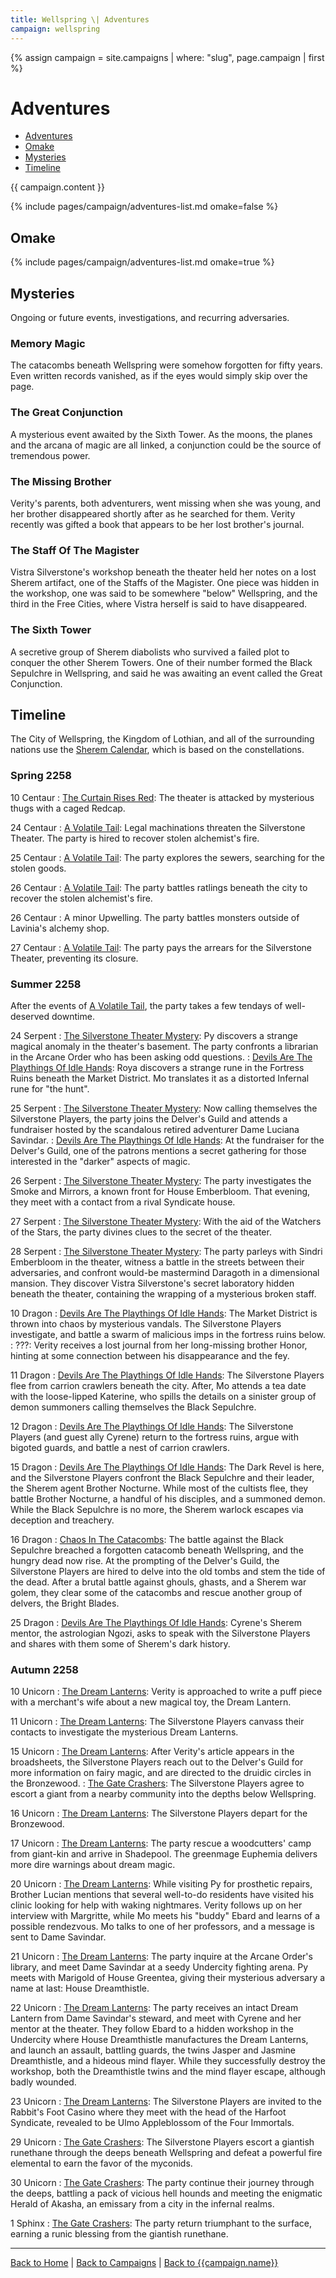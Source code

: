 ```yaml
---
title: Wellspring \| Adventures
campaign: wellspring
---
```


{% assign campaign = site.campaigns | where: "slug", page.campaign | first %}

# Adventures

- [Adventures](#adventures)
- [Omake](#omake)
- [Mysteries](#mysteries)
- [Timeline](#timeline)

{{ campaign.content }}

{% include pages/campaign/adventures-list.md omake=false %}

## Omake

{% include pages/campaign/adventures-list.md omake=true %}

## Mysteries

Ongoing or future events, investigations, and recurring adversaries.

### Memory Magic

The catacombs beneath Wellspring were somehow forgotten for fifty years. Even written records vanished, as if the eyes would simply skip over the page.

### The Great Conjunction

A mysterious event awaited by the Sixth Tower. As the moons, the planes and the arcana of magic are all linked, a conjunction could be the source of tremendous power.

### The Missing Brother

Verity's parents, both adventurers, went missing when she was young, and her brother disappeared shortly after as he searched for them. Verity recently was gifted a book that appears to be her lost brother's journal.

### The Staff Of The Magister

Vistra Silverstone's workshop beneath the theater held her notes on a lost Sherem artifact, one of the Staffs of the Magister. One piece was hidden in the workshop, one was said to be somewhere "below" Wellspring, and the third in the Free Cities, where Vistra herself is said to have disappeared.

### The Sixth Tower

A secretive group of Sherem diabolists who survived a failed plot to conquer the other Sherem Towers. One of their number formed the Black Sepulchre in Wellspring, and said he was awaiting an event called the Great Conjunction.

## Timeline

The City of Wellspring, the Kingdom of Lothian, and all of the surrounding nations use the [Sherem Calendar]({{site.baseurl}}/campaigns/wellspring/setting/daily-life#calendar), which is based on the constellations.

### Spring 2258

10 Centaur
: [The Curtain Rises Red](./the-curtain-rises-red): The theater is attacked by mysterious thugs with a caged Redcap.

24 Centaur
: [A Volatile Tail](./a-volatile-tail): Legal machinations threaten the Silverstone Theater. The party is hired to recover stolen alchemist's fire.

25 Centaur
: [A Volatile Tail](./a-volatile-tail): The party explores the sewers, searching for the stolen goods.

26 Centaur
: [A Volatile Tail](./a-volatile-tail): The party battles ratlings beneath the city to recover the stolen alchemist's fire.

26 Centaur
: A minor Upwelling. The party battles monsters outside of Lavinia's alchemy shop.

27 Centaur
: [A Volatile Tail](./a-volatile-tail): The party pays the arrears for the Silverstone Theater, preventing its closure.

### Summer 2258

After the events of [A Volatile Tail](./a-volatile-tail), the party takes a few tendays of well-deserved downtime.

24 Serpent
: [The Silverstone Theater Mystery](./the-silverstone-theater-mystery): Py discovers a strange magical anomaly in the theater's basement. The party confronts a librarian in the Arcane Order who has been asking odd questions.
: [Devils Are The Playthings Of Idle Hands](./devils-playthings): Roya discovers a strange rune in the Fortress Ruins beneath the Market District. Mo translates it as a distorted Infernal rune for "the hunt".

25 Serpent
: [The Silverstone Theater Mystery](./the-silverstone-theater-mystery): Now calling themselves the Silverstone Players, the party joins the Delver's Guild and attends a fundraiser hosted by the scandalous retired adventurer Dame Luciana Savindar.
: [Devils Are The Playthings Of Idle Hands](./devils-playthings): At the fundraiser for the Delver's Guild, one of the patrons mentions a secret gathering for those interested in the "darker" aspects of magic.

26 Serpent
: [The Silverstone Theater Mystery](./the-silverstone-theater-mystery): The party investigates the Smoke and Mirrors, a known front for House Emberbloom. That evening, they meet with a contact from a rival Syndicate house.

27 Serpent
: [The Silverstone Theater Mystery](./the-silverstone-theater-mystery): With the aid of the Watchers of the Stars, the party divines clues to the secret of the theater.

28 Serpent
: [The Silverstone Theater Mystery](./the-silverstone-theater-mystery): The party parleys with Sindri Emberbloom in the theater, witness a battle in the streets between their adversaries, and confront would-be mastermind Daragoth in a dimensional mansion. They discover Vistra Silverstone's secret laboratory hidden beneath the theater, containing the wrapping of a mysterious broken staff.

10 Dragon
: [Devils Are The Playthings Of Idle Hands](./devils-playthings): The Market District is thrown into chaos by mysterious vandals. The Silverstone Players investigate, and battle a swarm of malicious imps in the fortress ruins below.
: ???: Verity receives a lost journal from her long-missing brother Honor, hinting at some connection between his disappearance and the fey.

11 Dragon
: [Devils Are The Playthings Of Idle Hands](./devils-playthings): The Silverstone Players flee from carrion crawlers beneath the city. After, Mo attends a tea date with the loose-lipped Katerine, who spills the details on a sinister group of demon summoners calling themselves the Black Sepulchre.

12 Dragon
: [Devils Are The Playthings Of Idle Hands](./devils-playthings): The Silverstone Players (and guest ally Cyrene) return to the fortress ruins, argue with bigoted guards, and battle a nest of carrion crawlers.

15 Dragon
: [Devils Are The Playthings Of Idle Hands](./devils-playthings): The Dark Revel is here, and the Silverstone Players confront the Black Sepulchre and their leader, the Sherem agent Brother Nocturne. While most of the cultists flee, they battle Brother Nocturne, a handful of his disciples, and a summoned demon. While the Black Sepulchre is no more, the Sherem warlock escapes via deception and treachery.

16 Dragon
: [Chaos In The Catacombs](./chaos-catacombs): The battle against the Black Sepulchre breached a forgotten catacomb beneath Wellspring, and the hungry dead now rise. At the prompting of the Delver's Guild, the Silverstone Players are hired to delve into the old tombs and stem the tide of the dead. After a brutal battle against ghouls, ghasts, and a Sherem war golem, they clear some of the catacombs and rescue another group of delvers, the Bright Blades.

25 Dragon
: [Devils Are The Playthings Of Idle Hands](./devils-playthings): Cyrene's Sherem mentor, the astrologian Ngozi, asks to speak with the Silverstone Players and shares with them some of Sherem's dark history.

### Autumn 2258

10 Unicorn
: [The Dream Lanterns](./dream-lanterns): Verity is approached to write a puff piece with a merchant's wife about a new magical toy, the Dream Lantern.

11 Unicorn
: [The Dream Lanterns](./dream-lanterns): The Silverstone Players canvass their contacts to investigate the mysterious Dream Lanterns.

15 Unicorn
: [The Dream Lanterns](./dream-lanterns): After Verity's article appears in the broadsheets, the Silverstone Players reach out to the Delver's Guild for more information on fairy magic, and are directed to the druidic circles in the Bronzewood.
: [The Gate Crashers](./gate-crashers): The Silverstone Players agree to escort a giant from a nearby community into the depths below Wellspring.

16 Unicorn
: [The Dream Lanterns](./dream-lanterns): The Silverstone Players depart for the Bronzewood.

17 Unicorn
: [The Dream Lanterns](./dream-lanterns): The party rescue a woodcutters' camp from giant-kin and arrive in Shadepool. The greenmage Euphemia delivers more dire warnings about dream magic.

20 Unicorn
: [The Dream Lanterns](./dream-lanterns): While visiting Py for prosthetic repairs, Brother Lucian mentions that several well-to-do residents have visited his clinic looking for help with waking nightmares. Verity follows up on her interview with Margritte, while Mo meets his "buddy" Ebard and learns of a possible rendezvous. Mo talks to one of her professors, and a message is sent to Dame Savindar.

21 Unicorn
: [The Dream Lanterns](./dream-lanterns): The party inquire at the Arcane Order's library, and meet Dame Savindar at a seedy Undercity fighting arena. Py meets with Marigold of House Greentea, giving their mysterious adversary a name at last: House Dreamthistle.

22 Unicorn
: [The Dream Lanterns](./dream-lanterns): The party receives an intact Dream Lantern from Dame Savindar's steward, and meet with Cyrene and her mentor at the theater. They follow Ebard to a hidden workshop in the Undercity where House Dreamthistle manufactures the Dream Lanterns, and launch an assault, battling guards, the twins Jasper and Jasmine Dreamthistle, and a hideous mind flayer. While they successfully destroy the workshop, both the Dreamthistle twins and the mind flayer escape, although badly wounded.

23 Unicorn
: [The Dream Lanterns](./dream-lanterns): The Silverstone Players are invited to the Rabbit's Foot Casino where they meet with the head of the Harfoot Syndicate, revealed to be Ulmo Appleblossom of the Four Immortals.

29 Unicorn
: [The Gate Crashers](./gate-crashers): The Silverstone Players escort a giantish runethane through the deeps beneath Wellspring and defeat a powerful fire elemental to earn the favor of the myconids.

30 Unicorn
: [The Gate Crashers](./gate-crashers): The party continue their journey through the deeps, battling a pack of vicious hell hounds and meeting the enigmatic Herald of Akasha, an emissary from a city in the infernal realms.

1 Sphinx
: [The Gate Crashers](./gate-crashers): The party return triumphant to the surface, earning a runic blessing from the giantish runethane.

---

[Back to Home]({{site.baseurl}}/)
|
[Back to Campaigns]({{site.baseurl}}/campaigns)
|
[Back to {{campaign.name}}]({{site.baseurl}}/campaigns/{{campaign.slug}})
